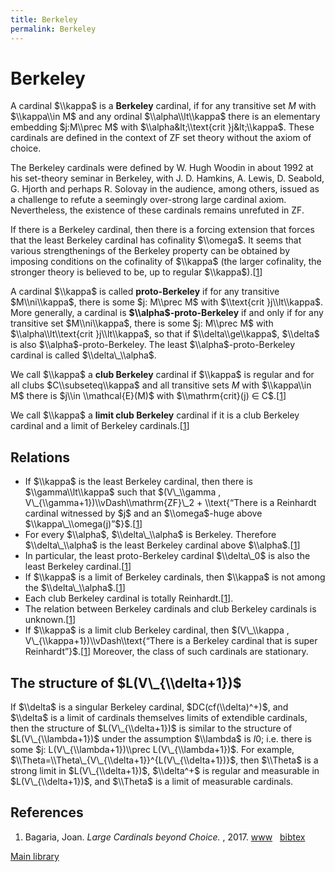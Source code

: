 ```yaml
---
title: Berkeley
permalink: Berkeley
---
```

# Berkeley











A cardinal $\\kappa$ is a **Berkeley** cardinal, if for any transitive
set $M$ with $\\kappa\\in M$ and any ordinal $\\alpha\\lt\\kappa$ there
is an elementary embedding $j:M\\prec M$ with $\\alpha&lt;\\text{crit
}j&lt;\\kappa$. These cardinals are defined in the context of ZF set
theory without the axiom of choice.

The Berkeley cardinals were defined by W. Hugh Woodin in about 1992 at
his set-theory seminar in Berkeley, with J. D. Hamkins, A. Lewis, D.
Seabold, G. Hjorth and perhaps R. Solovay in the audience, among others,
issued as a challenge to refute a seemingly over-strong large cardinal
axiom. Nevertheless, the existence of these cardinals remains unrefuted
in ZF.

If there is a Berkeley cardinal, then there is a forcing extension that
forces that the least Berkeley cardinal has cofinality $\\omega$. It
seems that various strengthenings of the Berkeley property can be
obtained by imposing conditions on the cofinality of $\\kappa$ (the
larger cofinality, the stronger theory is believed to be, up to regular
$\\kappa$).\[[1](#bibkey_Bagaria2017:LargeCardinalsBeyondChoice)\]

A cardinal $\\kappa$ is called **proto-Berkeley** if for any transitive
$M\\ni\\kappa$, there is some $j: M\\prec M$ with $\\text{crit
}j\\lt\\kappa$. More generally, a cardinal is
**$\\alpha$-proto-Berkeley** if and only if for any transitive set
$M\\ni\\kappa$, there is some $j: M\\prec M$ with
$\\alpha\\lt\\text{crit }j\\lt\\kappa$, so that if $\\delta\\ge\\kappa$,
$\\delta$ is also $\\alpha$-proto-Berkeley. The least
$\\alpha$-proto-Berkeley cardinal is called $\\delta\_\\alpha$.

We call $\\kappa$ a **club Berkeley** cardinal if $\\kappa$ is regular
and for all clubs $C\\subseteq\\kappa$ and all transitive sets $M$ with
$\\kappa\\in M$ there is $j\\in \\mathcal{E}(M)$ with $\\mathrm{crit}(j)
∈ C$.\[[1](#bibkey_Bagaria2017:LargeCardinalsBeyondChoice)\]

We call $\\kappa$ a **limit club Berkeley** cardinal if it is a club
Berkeley cardinal and a limit of Berkeley
cardinals.\[[1](#bibkey_Bagaria2017:LargeCardinalsBeyondChoice)\]

## Relations

-   If $\\kappa$ is the least Berkeley cardinal, then there is
    $\\gamma\\lt\\kappa$ such that $(V\_\\gamma ,
    V\_{\\gamma+1})\\vDash\\mathrm{ZF}\_2 + \\text{“There is a Reinhardt
    cardinal witnessed by $j$ and an $\\omega$-huge above
    $\\kappa\_\\omega(j)”$}$.\[[1](#bibkey_Bagaria2017:LargeCardinalsBeyondChoice)\]
-   For every $\\alpha$, $\\delta\_\\alpha$ is Berkeley. Therefore
    $\\delta\_\\alpha$ is the least Berkeley cardinal above
    $\\alpha$.\[[1](#bibkey_Bagaria2017:LargeCardinalsBeyondChoice)\]
-   In particular, the least proto-Berkeley cardinal $\\delta\_0$ is
    also the least Berkeley
    cardinal.\[[1](#bibkey_Bagaria2017:LargeCardinalsBeyondChoice)\]
-   If $\\kappa$ is a limit of Berkeley cardinals, then $\\kappa$ is not
    among the
    $\\delta\_\\alpha$.\[[1](#bibkey_Bagaria2017:LargeCardinalsBeyondChoice)\]
-   Each club Berkeley cardinal is totally
    Reinhardt.\[[1](#bibkey_Bagaria2017:LargeCardinalsBeyondChoice)\].
-   The relation between Berkeley cardinals and club Berkeley cardinals
    is unknown.\[[1](#bibkey_Bagaria2017:LargeCardinalsBeyondChoice)\]
-   If $\\kappa$ is a limit club Berkeley cardinal, then $(V\_\\kappa ,
    V\_{\\kappa+1})\\vDash\\text{“There is a Berkeley cardinal that is
    super
    Reinhardt”}$.\[[1](#bibkey_Bagaria2017:LargeCardinalsBeyondChoice)\]
    Moreover, the class of such cardinals are stationary.

## The structure of $L(V\_{\\delta+1})$

If $\\delta$ is a singular Berkeley cardinal, $DC(cf(\\delta)^+)$, and
$\\delta$ is a limit of cardinals themselves limits of extendible
cardinals, then the structure of $L(V\_{\\delta+1})$ is similar to the
structure of $L(V\_{\\lambda+1})$ under the assumption $\\lambda$ is
$I0$; i.e. there is some $j: L(V\_{\\lambda+1})\\prec
L(V\_{\\lambda+1})$. For example,
$\\Theta=\\Theta\_{V\_{\\delta+1}}^{L(V\_{\\delta+1})}$, then $\\Theta$
is a strong limit in $L(V\_{\\delta+1})$, $\\delta^+$ is regular and
measurable in $L(V\_{\\delta+1})$, and $\\Theta$ is a limit of
measurable cardinals.

  

## References

1.  <span id="bibkey_Bagaria2017:LargeCardinalsBeyondChoice">Bagaria,
    Joan. *Large Cardinals beyond Choice.* , 2017.
    <a href="https://events.math.unipd.it/aila2017/sites/default/files/BAGARIA.pdf" class="extiw">www</a>   <a href="javascript:bibpopup(&#39;@article%7BBagaria2017:LargeCardinalsBeyondChoice,%20%20author%20=%20%20%20%20%20%20%20%7BBagaria,%20Joan%7D,%3Cbr%3E%20%20title%20=%20%20%20%20%20%20%20%20%7BLarge%20Cardinals%20beyond%20Choice%7D,%3Cbr%3E%20%20year%20=%20%20%20%20%20%20%20%20%20%7B2017%7D,%3Cbr%3E%20%20url%20=%20%20%20%20%20%20%20%20%20%20%7Bhttps://events.math.unipd.it/aila2017/sites/default/files/BAGARIA.pdf%7D%7D&#39;)" class="bibtex">bibtex</a></span>

[Main
library](/Library "Library")


